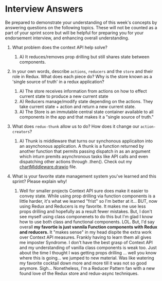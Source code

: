 # Interview Answers
Be prepared to demonstrate your understanding of this week's concepts by answering questions on the following topics. These will not be counted as a part of your sprint score but will be helpful for preparing you for your endorsement interview, and enhancing overall understanding.

1. What problem does the context API help solve?
   1. A) It reduces/removes prop drilling but still shares state between components. 
   
2. In your own words, describe `actions`, `reducers` and the `store` and their role in Redux. What does each piece do? Why is the store known as a 'single source of truth' in a redux application?
   1. A) The store receives information from actions on how to effect current state to produce a new current state
   2. A) Reducers manage/modify state depending on the actions. They take current state + action and return a new current state.
   3. A) The Store is an immutable central state container available to all components in the app and that makes it a "single source of truth." 

3. What does `redux-thunk` allow us to do? How does it change our `action-creators`?
   1. A) Thunk is middleware that turns our synchonous applicaiton into an asynchonous application. A thunk is a function returned by another function that permits passing dispatch in as an argument which inturn premits asynchronous tasks like API calls and even dispatching other actions through .then(). Check out my [chartMiddleware.drawio](chartMiddleware.drawio) file. 

4. What is your favorite state management system you've learned and this sprint? Please explain why!
   1. Well for smaller projects Context API sure does make it easier to convey state. While using prop drilling via function components is a little harder, it's what we learned "frist" so I'm better at it... BUT, now using Redux and Reducers is my favorite. It makes me use less props drilling and hopefully as a result fewer mistakes. But, I don't see myself using class componenets to do this but I'm glad I know how to use both class and functional components. LOL. But, I'd say overall **my favortie is just vannila Function components with Redux and reducers.** It "makes sense" in my head dispite the extra work over Context API measures. Frankly having to learn them all gives me imposter Syndrome. I don't have the best grasp of Context API and my understanding of vanilla class components is weak too. Just about the time I thought I was getting props drilling ... well you know where this is going... we jumped to new material. Was like watering my favorite cocktail down more and more till it was not so good anymore. Sigh... Nonetheless, I'm a Reducer Pattern fan with a new found love of the Redux store and redux-async techniques. 
